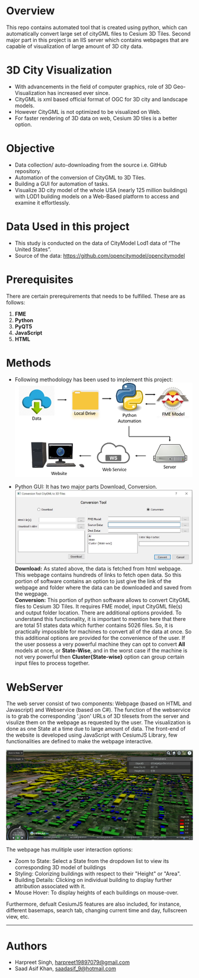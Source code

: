 # Overview
This repo contains automated tool that is created using python, which can automatically convert large set of cityGML files to Cesium 3D Tiles. 
Second major part in this project is an IIS server which contains webpages that are capable of visualization of large amount of 3D city data.

# 3D City Visualization
* With advancements in the field of computer graphics, role of 3D Geo-Visualization has increased ever since.
* CityGML is xml based official format of OGC for 3D city and landscape models.
* However CityGML is not optimized to be visualized on Web.
* For faster rendering of 3D data on web, Cesium 3D tiles is a better option.

# Objective
* Data collection/ auto-downloading from the source i.e. GitHub repository. 
* Automation of the conversion of CityGML to 3D Tiles.
* Building a GUI for automation of tasks.
* Visualize 3D city model of the whole USA (nearly 125 million buildings) with LOD1 building models on a Web-Based platform to access and examine it effortlessly. 

# Data Used in this project
* This study is conducted on the data of CityModel Lod1 data of “The United States”. 
* Source of the data: https://github.com/opencitymodel/opencitymodel

# Prerequisites
There are certain prerequirements that needs to be fulfilled. These are as follows: 
1. **FME** 
2. **Python** 
3. **PyQT5**
3. **JavaScript**
4. **HTML**

# Methods
* Following methodology has been used to implement this project:
![](https://github.com/82siha1mpg/3DCityVisualization/blob/master/Image/Methodology.JPG)

* Python GUI: It has two major parts Download, Conversion.
![](https://github.com/82siha1mpg/3DCityVisualization/blob/master/Image/PythonGUI.JPG)
  **Download:** As stated above, the data is fetched from html webpage. This webpage contains hundreds of links to fetch open data. So this portion of software contains an option to just give the link of the webpage and folder where the data can be downloaded and saved from the wegpage. </br>
  **Conversion:** This portion of python software allows to convert CityGML files to Cesium 3D Tiles. It requires FME model, input CityGML file(s) and output folder location. There are additional options provided. To understand this functionality, it is important to mention here that there are total 51 states data which further contains 5026 files. So, it is practically impossible for machines to convert all of the data at once. So this additional options are provided for the convenience of the user. If the user possess a very powerful machine they can opt to convert **All** models at once, or **State-Wise**, and  in the worst case if the machine is not very powerful then **Cluster{State-wise}** option can group certain input files to process together. 
  
 # WebServer
The web server consist of two components: Webpage (based on HTML and Javascript) and Webservice (based on C#). The function of the webservice is to grab the corresponding '.json' URLs of 3D tilesets from the server and visulize them on the webpage as requested by the user. The visualization is done as one State at a time due to large amount of data. The front-end of the website is developed using JavaScript with CesiumJS Library, few functionalities are defined to make the webpage interactive.  
 
 ![](Image/WebPage.jpg)
 
The webpage has mulitiple user interaction options:
 * Zoom to State: Select a State from the dropdown list to view its corresponding 3D model of buildings
 * Styling: Colorizing buildings with respect to their "Height" or "Area".
 * Building Details: Clicking on individual building to display further attribution associated with it.
 * Mouse Hover: To display heights of each buildings on mouse-over.

Furthermore, defualt CesiumJS features are also included, for instance, different basemaps, search tab, changing current time and day, fullscreen view, etc.

 ---
  

# Authors
* Harpreet Singh, harpreet19897079@gmail.com 
* Saad Asif Khan, saadasif_9@hotmail.com

